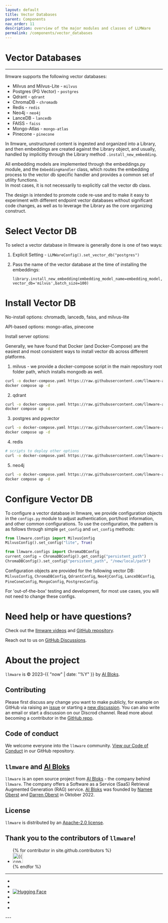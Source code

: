 ```yaml
---
layout: default
title: Vector Databases 
parent: Components
nav_order: 11
description: overview of the major modules and classes of LLMWare  
permalink: /components/vector_databases
---
```

# Vector Databases
---

llmware supports the following vector databases:  

  - Milvus and Milvus-Lite  - `milvus`  
  - Postgres (PG Vector)   - `postgres`  
  - Qdrant - `qdrant`  
  - ChromaDB - `chromadb`  
  - Redis - `redis`  
  - Neo4j - `neo4j`  
  - LanceDB - `lancedb`  
  - FAISS - `faiss`  
  - Mongo-Atlas - `mongo-atlas`  
  - Pinecone  - `pinecone`  

In llmware, unstructured content is ingested and organized into a Library, and then embeddings are created against the
Library object, and usually, handled by implicitly through the Library method `.install_new_embedding`.  

All embedding models are implemented through the embeddings.py module, and the `EmbeddingHandler` class, which routes 
the embedding process to the vector db specific handler and provides a common set of utility functions.   
In most cases, it is not necessarily to explicitly call the vector db class.   

The design is intended to promote code re-use and to make it easy to experiment with different endpoint vector databases 
without significant code changes, as well as to leverage the Library as the core organizing construct.  

#  Select Vector DB
To select a vector database in llmware is generally done is one of two ways:  

1. Explicit Setting - `LLMWareConfig().set_vector_db("postgres")`  

2. Pass the name of the vector database at the time of installing the embeddings:  

    `library.install_new_embedding(embedding_model_name=embedding_model, vector_db='milvus',batch_size=100)`

#  Install Vector DB  

No-install options:  chromadb, lancedb, faiss, and milvus-lite  

API-based options:  mongo-atlas, pinecone

Install server options:  

Generally, we have found that Docker (and Docker-Compose) are the easiest and most consistent ways to install vector 
db across different platforms.   

1.  milvus - we provide a docker-compose script in the main repository root folder path, which installs mongodb as well.

```bash 
curl -o docker-compose.yaml https://raw.githubusercontent.com/llmware-ai/llmware/main/docker-compose_mongo_milvus.yaml
docker compose up -d
```  

2.  qdrant  

```bash
curl -o docker-compose.yaml https://raw.githubusercontent.com/llmware-ai/llmware/main/docker-compose-qdrant.yaml
docker compose up -d  
```  

3. postgres and pgvector  

```bash
curl -o docker-compose.yaml https://raw.githubusercontent.com/llmware-ai/llmware/main/docker-compose-pgvector.yaml
docker compose up -d  
```  

4.  redis
```bash
# scripts to deploy other options
curl -o docker-compose.yaml https://raw.githubusercontent.com/llmware-ai/llmware/main/docker-compose-redis-stack.yaml
```

5.  neo4j

```bash
curl -o docker-compose.yaml https://raw.githubusercontent.com/llmware-ai/llmware/main/docker-compose-neo4j.yaml
docker compose up -d  
```  

# Configure Vector DB  

To configure a vector database in llmware, we provide configuration objects in the `configs.py` module to adjust 
authentication, port/host information, and other common configurations.   To use the configuration, the pattern is 
as follows through simple `get_config` and `set_config` methods:    

```python
from llmware.configs import MilvusConfig
MilvusConfig().set_config("lite", True)

from llmware.configs import ChromaDBConfig
current_config = ChromaDBConfig().get_config("persistent_path")  
ChromaDBConfig().set_config("persistent_path", "/new/local/path")
```

Configuration objects are provided for the following vector DB:  `MilvusConfig`, `ChromaDBConfig`, `QdrantConfig`, 
`Neo4jConfig`, `LanceDBConfig`, `PineConeConfig`, `MongoConfig`, `PostgresConfig`.  

For 'out-of-the-box' testing and development, for most use cases, you will not need to change these configs.  

Need help or have questions?
============================

Check out the [llmware videos](https://www.youtube.com/@llmware) and [GitHub repository](https://github.com/llmware-ai/llmware).

Reach out to us on [GitHub Discussions](https://github.com/llmware-ai/llmware/discussions).


# About the project

`llmware` is &copy; 2023-{{ "now" | date: "%Y" }} by [AI Bloks](https://www.aibloks.com/home).

## Contributing
Please first discuss any change you want to make publicly, for example on GitHub via raising an [issue](https://github.com/llmware-ai/llmware/issues) or starting a [new discussion](https://github.com/llmware-ai/llmware/discussions).
You can also write an email or start a discussion on our Discrod channel.
Read more about becoming a contributor in the [GitHub repo](https://github.com/llmware-ai/llmware/blob/main/CONTRIBUTING.md).

## Code of conduct
We welcome everyone into the ``llmware`` community.
[View our Code of Conduct](https://github.com/llmware-ai/llmware/blob/main/CODE_OF_CONDUCT.md) in our GitHub repository.

## ``llmware`` and [AI Bloks](https://www.aibloks.com/home)
``llmware`` is an open source project from [AI Bloks](https://www.aibloks.com/home) - the company behind ``llmware``.
The company offers a Software as a Service (SaaS) Retrieval Augmented Generation (RAG) service.
[AI Bloks](https://www.aibloks.com/home) was founded by [Namee Oberst](https://www.linkedin.com/in/nameeoberst/) and [Darren Oberst](https://www.linkedin.com/in/darren-oberst-34a4b54/) in Oktober 2022.

## License

`llmware` is distributed by an [Apache-2.0 license](https://github.com/llmware-ai/llmware/blob/main/LICENSE).

## Thank you to the contributors of ``llmware``!
<ul class="list-style-none">
{% for contributor in site.github.contributors %}
  <li class="d-inline-block mr-1">
     <a href="{{ contributor.html_url }}">
        <img src="{{ contributor.avatar_url }}" width="32" height="32" alt="{{ contributor.login }}">
    </a>
  </li>
{% endfor %}
</ul>


---
<ul class="list-style-none">
    <li class="d-inline-block mr-1">
        <a href="https://discord.gg/MhZn5Nc39h"><span><i class="fa-brands fa-discord"></i></span></a>
    </li>
    <li class="d-inline-block mr-1">
        <a href="https://www.youtube.com/@llmware"><span><i class="fa-brands fa-youtube"></i></span></a>
    </li>
  <li class="d-inline-block mr-1">
    <a href="https://huggingface.co/llmware"><span> <img src="https://huggingface.co/front/assets/huggingface_logo-noborder.svg" alt="Hugging Face" class="hugging-face-logo"/> </span></a>
     </li>
    <li class="d-inline-block mr-1">
        <a href="https://www.linkedin.com/company/aibloks/"><span><i class="fa-brands fa-linkedin"></i></span></a>
    </li>
    <li class="d-inline-block mr-1">
        <a href="https://twitter.com/AiBloks"><span><i class="fa-brands fa-square-x-twitter"></i></span></a>
    </li>
    <li class="d-inline-block mr-1">
        <a href="https://www.instagram.com/aibloks/"><span><i class="fa-brands fa-instagram"></i></span></a>
    </li>
</ul>
---

